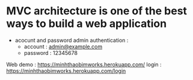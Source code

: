 # MVC architecture is one of the best ways to build a web application

* acocunt and password admin authentication : 
    + account : admin@example.com
    + password : 12345678

Web demo : https://minhthaobimworks.herokuapp.com/
login : https://minhthaobimworks.herokuapp.com/login
